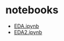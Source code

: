 # notebooks

- [EDA.ipynb](http://nbviewer.jupyter.org/github/pollenjp/kaggle__20170620__NOAA_Fisheries_StellerSeaLionPopulationCount/blob/master/notebooks/EDA.ipynb)
- [EDA2.ipynb](http://nbviewer.jupyter.org/github/pollenjp/kaggle__20170620__NOAA_Fisheries_StellerSeaLionPopulationCount/blob/master/notebooks/EDA2.ipynb)


